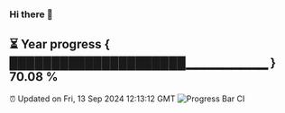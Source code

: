 ### Hi there 👋
⏳ Year progress { █████████████████████▁▁▁▁▁▁▁▁▁ } 70.08 %
---
⏰ Updated on Fri, 13 Sep 2024 12:13:12 GMT
![Progress Bar CI](https://github.com/Moyi321/Moyi321/workflows/Progress%20Bar%20CI/badge.svg)
